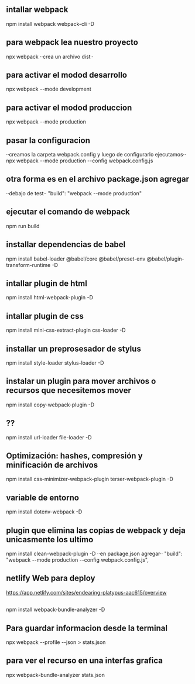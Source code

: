 ## intallar webpack
npm install webpack webpack-cli -D

## para webpack lea nuestro proyecto
npx webpack
··crea un archivo dist··

## para activar el modod desarrollo
npx webpack --mode development

## para activar el modod produccion
npx webpack --mode production

## pasar la configuracion
··creamos la carpeta webpack.config y luego de configurarlo ejecutamos··
npx webpack --mode production --config webpack.config.js

## otra forma es en el archivo package.json agregar
··debajo de test··
"build": "webpack --mode production"

## ejecutar el comando de webpack
npm run build

## installar dependencias de babel
 npm install babel-loader @babel/core @babel/preset-env @babel/plugin-transform-runtime -D


## intallar plugin de html
 npm install html-webpack-plugin -D

## intallar plugin de css
 npm install mini-css-extract-plugin css-loader -D


 ## installar un preprosesador de stylus
npm install style-loader stylus-loader -D

## instalar un plugin para mover archivos o recursos que necesitemos mover
npm install copy-webpack-plugin -D

## ??
npm install url-loader file-loader -D

## Optimización: hashes, compresión y minificación de archivos
npm install css-minimizer-webpack-plugin terser-webpack-plugin -D

## variable de entorno
npm install dotenv-webpack -D

## plugin que elimina las copias de webpack y deja unicasmente los ultimo
npm install clean-webpack-plugin -D 
··en package.json agregar··
"build": "webpack --mode production --config webpack.config.js",

## netlify Web para deploy
https://app.netlify.com/sites/endearing-platypus-aac615/overview

## 
npm install webpack-bundle-analyzer -D

## Para guardar informacion desde la terminal
npx webpack --profile --json > stats.json

## para ver el recurso en una interfas grafica
npx webpack-bundle-analyzer stats.json